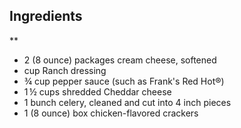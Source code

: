 ## Ingredients
**

* 2 (8 ounce) packages cream cheese, softened
*  cup Ranch dressing 
* ¾ cup pepper sauce (such as Frank's Red Hot®)
* 1 ½ cups shredded Cheddar cheese 
* 1 bunch celery, cleaned and cut into 4 inch pieces
* 1 (8 ounce) box chicken-flavored crackers